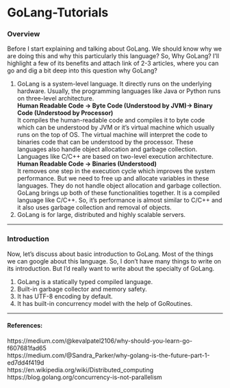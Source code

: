 # GoLang-Tutorials

<h3>Overview</h3>

Before I start explaining and talking about GoLang. We should know why we are doing this and why this particularly this language? So, Why GoLang? I’ll highlight a few of its benefits and attach link of 2-3 articles, where you can go and dig a bit deep into this question why GoLang?
<br>
  1. GoLang is a system-level language. It directly runs on the underlying hardware. Usually, the programming languages like Java or Python runs on three-level architecture.<br> 
<b>Human Readable Code -> Byte Code (Understood by JVM)-> Binary Code (Understood by Processor) </b><br>
It compiles the human-readable code and compiles it to byte code which can be understood by  JVM or it’s virtual machine which usually runs on the top of OS. The virtual machine will interpret the code to binaries code that can be understood by the processor. These languages also handle object allocation and garbage collection. Languages like C/C++ are based on two-level execution architecture. <br>
<b>Human Readable Code -> Binaries (Understood)</b><br>
It removes one step in the execution cycle which improves the system performance. But we need to free up and allocate variables in these languages. They do not handle object allocation and garbage collection. 	
GoLang brings up both of these functionalities together. It is a compiled language like C/C++. So, it’s performance is almost similar to C/C++ and it also uses garbage collection and removal of objects. <br>
  2. GoLang is for large, distributed and highly scalable servers. 
<hr>
<h3>Introduction</h3>

Now, let’s discuss about basic introduction to GoLang. Most of the things we can google about this language. So, I don’t have many things to write on its introduction. But I’d really want to write about the specialty of GoLang.<br>
  1. GoLang is a statically typed compiled language. <br>
  2. Built-in garbage collector and memory safety. <br>
  3. It has UTF-8 encoding by default. <br>
  4. It has built-in concurrency model with the help of GoRoutines.
<hr>
<h4>References:</h4> 
https://medium.com/@kevalpatel2106/why-should-you-learn-go-f607681fad65 <br>
https://medium.com/@Sandra_Parker/why-golang-is-the-future-part-1-ed7dd4f419d <br>
https://en.wikipedia.org/wiki/Distributed_computing<br>
https://blog.golang.org/concurrency-is-not-parallelism

